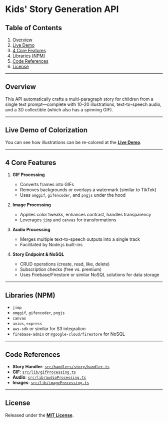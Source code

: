 # Kids' Story Generation API

## Table of Contents
1. [Overview](#overview)  
2. [Live Demo](#live-demo-of-colorization)  
3. [4 Core Features](#4-core-features)  
4. [Libraries (NPM)](#libraries-npm)  
5. [Code References](#code-references)  
6. [License](#license)

---

## Overview
This API automatically crafts a multi-paragraph story for children from a single text prompt—complete with 10–20 illustrations, text-to-speech audio, and a 3D collectible (which also has a spinning GIF).

---

## Live Demo of Colorization
You can see how illustrations can be re-colored at the [**Live Demo**](https://nq-portfolio.com/recoloring/demo).

---

## 4 Core Features

1. **GIF Processing**  
   - Converts frames into GIFs  
   - Removes backgrounds or overlays a watermark (similar to TikTok)  
   - Uses `omggif`, `gifencoder`, and `pngjs` under the hood

2. **Image Processing**  
   - Applies color tweaks, enhances contrast, handles transparency  
   - Leverages `jimp` and `canvas` for transformations

3. **Audio Processing**  
   - Merges multiple text-to-speech outputs into a single track  
   - Facilitated by Node.js built-ins

4. **Story Endpoint & NoSQL**  
   - CRUD operations (create, read, like, delete)  
   - Subscription checks (free vs. premium)  
   - Uses Firebase/Firestore or similar NoSQL solutions for data storage

---

## Libraries (NPM)
- `jimp`
- `omggif`, `gifencoder`, `pngjs`
- `canvas`
- `axios`, `express`
- `aws-sdk` or similar for S3 integration
- `firebase-admin` or `@google-cloud/firestore` for NoSQL

---

## Code References
- **Story Handler**: [`src/handlers/story/handler.ts`](./src/handlers/story/handler.ts)
- **GIF**: [`src/lib/gifProcessing.ts`](./src/lib/gifProcessing.ts)
- **Audio**: [`src/lib/audioProcessing.ts`](./src/lib/audioProcessing.ts)
- **Images**: [`src/lib/imageProcessing.ts`](./src/lib/imageProcessing.ts)

---

## License
Released under the [**MIT License**](./LICENSE).
